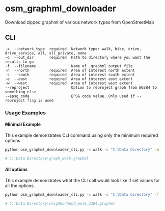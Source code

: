 # osm_graphml_downloader
Download zipped graphml of various network types from OpenStreetMap

## CLI
```
-x  --network_type  required  Network type: walk, bike, drive, drive_service, all, all_private, none
-o  --out_dir       required  Path to directory where you want the results to go
-f  --filename                Name of .graphml output file
-n  --north         required  Area of interest north extent
-s  --south         required  Area of interest south extent
-e  --east          required  Area of interest east extent
-w  --west          required  Area of interest west extent
--reproject                   Option to reproject graph from WGS84 to something else
--epsg_code                   EPSG code value. Only used if --reproject flag is used
```

### Usage Examples

#### Minimal Example

This example demonstrates CLI command using only the minimum required options.

```bash
python osm_graphml_downloader_cli.py -x walk -o "C:\Data Directory" -n 35.802884 -s 35.793138 -e -78.597478 -w -78.612413

# C:\Data Directory\graph_walk.graphml
```

#### All options

This example demonstrates what the CLI call would look like if set values for all the options.

```bash
python osm_graphml_downloader_cli.py -x walk -o "C:\Data Directory" -f neighborhood_walk_2264 -n 35.802884 -s 35.793138 -e -78.597478 -w -78.612413 --reproject --epsg_code 2264

# C:\Data Directory\neighborhood_walk_2264.graphml
```